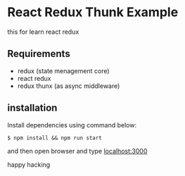 # React Redux Thunk Example

this for learn react redux

## Requirements

- redux (state menagement core)
- react redux
- redux thunx (as async middleware)

## installation

Install dependencies using command below:

```
$ npm install && npm run start
```

and then open browser and type [localhost:3000](http://localhost:3000)

happy hacking
